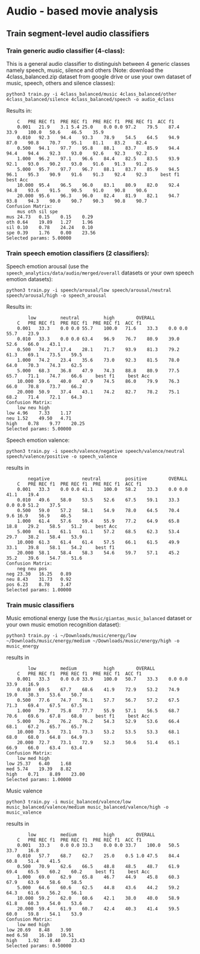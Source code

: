 
# Audio - based movie analysis

## Train segment-level audio classifiers

### Train generic audio classifier (4-class):
This is a general audio classifier to distinguish between 4 generic classes namely speech, music, silence and others
(Note: download the 4class_balanced.zip dataset from google drive or use your own dataset of music, speech, others and silence classes):
```
python3 train.py -i 4class_balanced/music 4class_balanced/other 4class_balanced/silence 4class_balanced/speech -o audio_4class
```
Results in:
```		music			other			silence			speech		OVERALL
	C	PRE	REC	f1	PRE	REC	f1	PRE	REC	f1	PRE	REC	f1	ACC	f1
	0.001	21.9	3.1	5.4	25.0	0.0	0.0	97.2	79.5	87.4	33.9	100.0	50.6	46.5	35.9
	0.010	92.3	94.4	93.3	78.9	54.5	64.5	94.9	87.0	90.8	70.7	95.1	81.1	83.2	82.4
	0.500	94.1	97.7	95.8	88.1	83.7	85.9	94.4	94.4	94.4	92.3	93.0	92.6	92.3	92.2
	1.000	96.2	97.1	96.6	84.4	82.5	83.5	93.9	92.1	93.0	90.2	93.0	91.6	91.3	91.2
	5.000	95.7	97.7	96.7	88.1	83.7	85.9	94.5	96.1	95.3	90.9	91.6	91.3	92.4	92.3	 best f1	 best Acc
	10.000	95.4	96.5	96.0	83.1	80.9	82.0	92.4	94.8	93.6	91.5	90.5	91.0	90.8	90.6
	20.000	95.6	96.3	96.0	82.4	81.9	82.1	94.7	93.8	94.3	90.0	90.7	90.3	90.8	90.7
Confusion Matrix:
	mus	oth	sil	spe
mus	24.73	0.15	0.15	0.29
oth	0.64	19.89	1.27	1.96
sil	0.10	0.78	24.24	0.10
spe	0.39	1.76	0.00	23.56
Selected params: 5.00000
```


### Train speech emotion classifiers (2 classifiers):
Speech emotion arousal (use the `speech_analytics/data/audio/merged/overall` datasets or your own speech emotion datasets): 

```
python3 train.py -i speech/arousal/low speech/arousal/neutral speech/arousal/high -o speech_arousal
```

Results in:
```
		low			neutral			high		OVERALL
	C	PRE	REC	f1	PRE	REC	f1	PRE	REC	f1	ACC	f1
	0.001	33.3	0.0	0.0	55.7	100.0	71.6	33.3	0.0	0.0	55.7	23.9
	0.010	33.3	0.0	0.0	63.4	96.9	76.7	80.9	39.0	52.6	66.0	43.1
	0.500	74.2	17.4	28.1	71.7	93.9	81.3	79.2	61.3	69.1	73.5	59.5
	1.000	74.2	23.4	35.6	73.0	92.3	81.5	78.0	64.0	70.3	74.3	62.5
	5.000	68.3	36.8	47.9	74.3	88.8	80.9	77.5	65.7	71.1	74.7	66.6	 best f1	 best Acc
	10.000	59.6	40.0	47.9	74.5	86.0	79.9	76.3	66.0	70.8	73.7	66.2
	20.000	50.9	37.4	43.1	74.2	82.7	78.2	75.1	68.2	71.4	72.1	64.3
Confusion Matrix:
	low	neu	high
low	4.96	7.33	1.17
neu	1.52	49.50	4.71
high	0.78	9.77	20.25
Selected params: 5.00000

```

Speech emotion valence:
```
python3 train.py -i speech/valence/negative speech/valence/neutral speech/valence/positive -o speech_valence

```

results in
```
		negative			neutral			positive		OVERALL
	C	PRE	REC	f1	PRE	REC	f1	PRE	REC	f1	ACC	f1
	0.001	33.3	0.0	0.0	41.1	100.0	58.2	33.3	0.0	0.0	41.1	19.4
	0.010	49.6	58.0	53.5	52.6	67.5	59.1	33.3	0.0	0.0	51.2	37.5
	0.500	59.0	57.2	58.1	54.9	78.0	64.5	70.4	9.6	16.9	56.9	46.5
	1.000	61.4	57.6	59.4	55.9	77.2	64.9	65.8	18.8	29.2	58.5	51.2	 best Acc
	5.000	61.1	61.1	61.1	57.2	68.5	62.3	53.4	29.7	38.2	58.4	53.9
	10.000	61.3	61.4	61.4	57.5	66.1	61.5	49.9	33.1	39.8	58.1	54.2	 best f1
	20.000	58.1	58.4	58.3	54.6	59.7	57.1	45.2	35.2	39.6	54.7	51.6
Confusion Matrix:
	neg	neu	pos
neg	23.30	16.25	0.89
neu	8.43	31.73	0.92
pos	6.23	8.78	3.47
Selected params: 1.00000

```

### Train music classifiers
Music emotional energy (use the `Music/giantas_music_balanced` dataset or your own music emotion recognition dataset):
```
python3 train.py -i ~/Downloads/music/energy/low ~/Downloads/music/energy/medium ~/Downloads/music/energy/high -o music_energy
```

results in 
```
		low			medium			high		OVERALL
	C	PRE	REC	f1	PRE	REC	f1	PRE	REC	f1	ACC	f1
	0.001	33.3	0.0	0.0	33.9	100.0	50.7	33.3	0.0	0.0	33.9	16.9
	0.010	69.5	67.7	68.6	41.9	72.9	53.2	74.9	19.0	30.3	53.6	50.7
	0.500	77.6	74.7	76.1	57.7	56.7	57.2	67.5	71.3	69.4	67.5	67.5
	1.000	79.7	75.8	77.7	55.9	57.1	56.5	68.7	70.6	69.6	67.8	68.0	 best f1	 best Acc
	5.000	76.2	76.2	76.2	54.3	52.9	53.6	66.4	68.1	67.2	65.7	65.7
	10.000	73.5	73.1	73.3	53.2	53.5	53.3	68.1	68.0	68.0	64.8	64.9
	20.000	72.7	73.1	72.9	52.3	50.6	51.4	65.1	66.9	66.0	63.4	63.4
Confusion Matrix:
	low	med	high
low	25.37	6.40	1.68
med	5.74	19.39	8.82
high	0.71	8.89	23.00
Selected params: 1.00000
```

Music valence 
```
python3 train.py -i music_balanced/valence/low  music_balanced/valence/medium music_balanced/valence/high -o music_valence
```

results in 
```
		low			medium			high		OVERALL
	C	PRE	REC	f1	PRE	REC	f1	PRE	REC	f1	ACC	f1
	0.001	33.3	0.0	0.0	33.3	0.0	0.0	33.7	100.0	50.5	33.7	16.8
	0.010	57.7	68.7	62.7	25.0	0.5	1.0	47.5	84.4	60.8	51.4	41.5
	0.500	70.9	62.6	66.5	48.8	48.5	48.7	61.9	69.4	65.5	60.2	60.2	 best f1	 best Acc
	1.000	69.0	62.9	65.8	46.7	44.9	45.8	60.3	67.9	63.9	58.6	58.5
	5.000	64.6	60.6	62.5	44.8	43.6	44.2	59.2	64.3	61.6	56.2	56.1
	10.000	59.2	62.0	60.6	42.1	38.0	40.0	58.9	61.8	60.3	54.0	53.6
	20.000	59.4	61.9	60.7	42.4	40.3	41.4	59.5	60.0	59.8	54.1	53.9
Confusion Matrix:
	low	med	high
low	20.69	8.48	3.90
med	6.58	16.10	10.51
high	1.92	8.40	23.43
Selected params: 0.50000
```